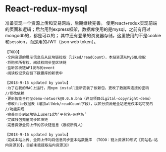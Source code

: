# React-redux-mysql


   准备实现一个资源上传和交易网站，后期继续完善。
   使用react+redux实现前端的页面和逻辑；后台用到express框架，数据库使用的是mysql，之前有用过mongodb的，都是可以的；
   其中还有登录的浏览器存储，这里使用的不是cookie和session，而是用的JWT（json web token）。

    【TODO】
    ·全网资源的展示信息应从区块链拉取（liked/readCount），本站资源从MySQL拉取
    ·将购买所有权、阅读权同步至区块链
    ·监听区块链API发布的event
    ·阅读权记录在链下数据库的新表中

    【2018-9-15 updated by yaolu】
    ·为了在我的MAC上运行，用npm install重新安装了依赖包，更改了数据库连接的密码
    //修改依赖
    ·更新智能合约至demo-network@0.0.6.bna（详见项目digital-copyright-demo）
    ·修改file数据表（增加allWeb/readCount字段），以区分资源是全站还是仅本站可见的
    //功能实现
    ·完善同步到区块链上userId为‘平台名-用户名’
    ·完成钱包充值同步区块链
    ·完善资源全网上传的区块链信息（版权所有人）

    【2018-9-16 updated by yaolu】
    ·完成本站上传、全网上传均将信息同步至本站数据库 （TODO：链上资源ID形式【网站名-站内资源ID】，目前未能提取站内资源ID）


